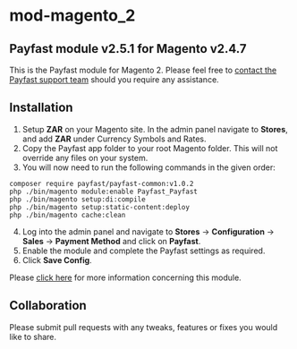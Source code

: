 # mod-magento_2

## Payfast module v2.5.1 for Magento v2.4.7

This is the Payfast module for Magento 2. Please feel free
to [contact the Payfast support team](https://payfast.io/contact/) should you require any assistance.

## Installation

1. Setup **ZAR** on your Magento site.
   In the admin panel navigate to **Stores**, and add **ZAR** under Currency Symbols and Rates.
2. Copy the Payfast app folder to your root Magento folder.
   This will not override any files on your system.
3. You will now need to run the following commands in the given order:

```
composer require payfast/payfast-common:v1.0.2
php ./bin/magento module:enable Payfast_Payfast
php ./bin/magento setup:di:compile
php ./bin/magento setup:static-content:deploy
php ./bin/magento cache:clean
```

4. Log into the admin panel and navigate to **Stores** -> **Configuration** -> **Sales** -> **Payment Method** and click
   on **Payfast**.
5. Enable the module and complete the Payfast settings as required.
6. Click **Save Config**.

Please [click here](https://payfast.io/integration/plugins/magento/) for more information concerning this
module.

## Collaboration

Please submit pull requests with any tweaks, features or fixes you would like to share.
